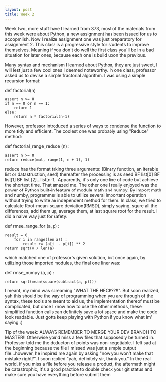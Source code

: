 ```yaml
---
layout: post
title: Week 2 
---
```

Week two, more stuff have I learned from 373, most of the materials from this week were about Python, a new assignment has been issued for us to accopmlish. Now I realize assignment one was just preparatory for assignment 2. This class is a progressive style for students to improve themselves. Meaning if you don't do well the first class you'll be in a bad situation for later ones, because each one is build upon the previous. 

Many syntax and mechanism I learned about Python, they are just sweet, I will lest just a few cool ones I deemed noteworthy. In one class, professor asked us to devise a simple fractorial algorithm. I was using a simple recursion format:

def factorial(n)

    assert n >= 0
    if n == 0 or n == 1:
        return 1
    else:
        return n * factorial(n-1)
        
However, professor introduced a series of ways to condense the function to more tidy and efficient. The coolest one was probably using "Reduce" method:

def factorial_range_reduce (n) :

    assert n >= 0
    return reduce(mul, range(1, n + 1), 1)

reduce has the format taking three arguments: (Binary function, an iterable list or datastruction, seed)
thereafter the processing is as seed BF list[0] BF list[1] BF list [2]...list[n-1]. Apparently, it's only one line of code but achieve the shortest time. That amazed me. The other one I really enjoyed was the power of Python built-in feature of module math and numpy. By import math and numby, programmer is able to utilize several important operation without trying to write an independent method for them. In class, we tried to calculate Root-mean-square deviation(RMSD), simply saying, squre all the differences, add them up, average them, at last square root for the result. I did a naive way just for safety:

def rmse_range_for (a, p) :

    result = 0
        for i in range(len(a)) :
            result += (a[i] - p[i]) ** 2
    return sqrt(v / len(a))
    
which matched one of professor's given solution, but once again, by utilizing those imported modules, the final one liner was:

def rmse_numpy (a, p) :

    return sqrt(mean(square(subtract(a, p))))
    
I meant, my mind was screaming "WHAT THE HECK??!!". But soon realized, yah this should be the way of programming when you are through of the syntax, these tools are meant to aid us, the implementation thereof must be complicated, but once I know how to use the other methods, these simplified function calls can definitely save a lot space and make the code look readable. Just gotta keep playing with Python if you know what Im' saying :)

Tip of the week: ALWAYS REMEMBER TO MERGE YOUR DEV BRANCH TO MASTER!! Otherwise you'd miss a few files that supposedly be turned in. Professor told me the deducton of points was non-negotiable. I felt sad at the beginning because the file I missed was just a simple output file...however, he inspired me again by asking "now you won't make that mistake right?". I soon replied "yah, definitely sir, thank you." In the real world, if you miss a file before you release a product, the aftermath might be catastrophic, it's a good practice to double check your git status and make sure you have everything before submit them.


    
    

